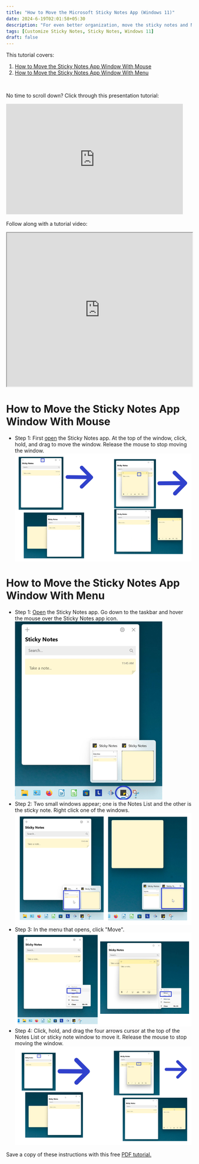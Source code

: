 ```yaml
---
title: "How to Move the Microsoft Sticky Notes App (Windows 11)"
date: 2024-6-19T02:01:58+05:30
description: "For even better organization, move the sticky notes and Notes List around on the Desktop. This tutorial covers the two ways to move windows in the Sticky Notes app."
tags: [Customize Sticky Notes, Sticky Notes, Windows 11]
draft: false
---
```

This tutorial covers:

1. [How to Move the Sticky Notes App Window With Mouse](#1)
2. [How to Move the Sticky Notes App Window With Menu](#2)

<br />
<p>No time to scroll down? Click through this presentation tutorial:</p>
<iframe src="https://docs.google.com/presentation/d/e/2PACX-1vQKVKxnJV4IATqFasPw8EjWns78jdc6VT7N-Rmr3Rsatc67-cQ1DGPlCyZc2Qk819RMS6_oiG0Gw7By/embed?start=false&loop=false&delayms=3000" frameborder="0" width="480" height="299" allowfullscreen="true" mozallowfullscreen="true" webkitallowfullscreen="true"></iframe>

<br />

Follow along with a tutorial video:
<iframe class="BLOG_video_class" allowfullscreen="" youtube-src-id="Vh4kpw3Wa5c" width="100%" height="416" src="https://www.youtube.com/embed/Vh4kpw3Wa5c"></iframe>

<h1 id="1">How to Move the Sticky Notes App Window With Mouse</h1>

* Step 1: First [open](https://qhtutorials.github.io/posts/how-to-open-sticky-notes/) the Sticky Notes app. At the top of the window, click, hold, and drag to move the window. Release the mouse to stop moving the window.  <div class="stepimage">![A screenshot of the Notes List and a sticky note being dragged to the right side of the screen.](blogmovemanually.png "Click and drag to move the window")</div>

<h1 id="2">How to Move the Sticky Notes App Window With Menu</h1>

* Step 1: [Open](https://qhtutorials.github.io/posts/how-to-open-sticky-notes/) the Sticky Notes app. Go down to the taskbar and hover the mouse over the Sticky Notes app icon. <div class="stepimage">![A screenshot of the cursor hovering over the Sticky Notes app icon on the taskbar.](bloghoveroverappiconedit.png "Hover over the app icon")</div>
* Step 2: Two small windows appear; one is the Notes List and the other is the sticky note. Right click one of the windows. <div class="stepimage">![One screenshot of the cursor right clicking the small Notes List window, while the second screenshot displays the cursor right clicking the small sticky note window.](blogrightclicksmallwindow.png "Right click one of the small windows")</div>
*  Step 3: In the menu that opens, click "Move". <div class="stepimage">![A screenshot of the cursor clicking the "Move" option in the menu.](blogmovemenu.png "Click 'Move' ")</div>
* Step 4: Click, hold, and drag the four arrows cursor at the top of the Notes List or sticky note window to move it. Release the mouse to stop moving the window. <div class="stepimage">![A screenshot of the Notes List and sticky note being moved to the right side of the screen.](blogmove4arrows.png "Click and drag the top of the window")</div>

Save a copy of these instructions with this free [PDF tutorial.](https://drive.google.com/file/d/1KiYN3vB4PujkZ8o3FFzV5RXHDe6Icedi/view?usp=sharing)

<br />


